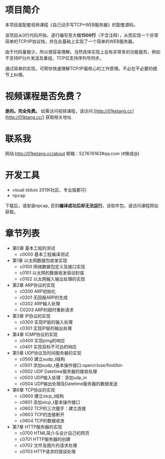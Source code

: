 # 项目简介
本项目是配套视频课程《自己动手写TCP+WEB服务器》的配套源码。

该项目从0行代码开始，逐行编写至大概**1500行**（不含注释），从而实现一个非常简单的TCP/IP协议栈，并在此基础上实现了一个简单的WEB服务器。

由于代码量极少，所以很容易理解。当然具体实现上会有非常多的功能裁剪，例如不支持IP分片发送及重组，TCP仅支持序列号同步。

通过简单的实现，可帮你快速理解TCP/IP最核心的工作原理。不必在不必要的细节上纠缠。

# 视频课程是否免费？
**是的。完全免费。**
如需访问视频课程，请访问:[http://01ketang.cc](http://01ktang.cc/) 获取相关地址.

# 联系我
网站:http://01ketang.cc/about
邮箱：527676163#qq.com (#换成@)

# 开发工具
* visual stduio 2019(社区、专业版都可)
* npcap

下载后，请安装npcap, 否则**编译成功后却无法运行**。该软件包，请访问课程网站获取。

# 章节列表
* 第0章 基本工程的测试
    * c0000 基本工程编译测试
* 第1章 以太网数据包收发实现
    * c0100 网络数据包定义及接口实现
    * c0101 以太网的数据收发驱动封装
    * c0102 以太网输入输出处理的实现
* 第2章 ARP协议的实现
    * c0200 ARP初始化
    * c0201 无回报ARP的生成
    * c0202 ARP输入处理
    * C0203 ARP的超时重新请求
* 第3章 IP协议的实现
    * c0300 实现IP层的输入处理
    * c0301 实现IP层的输出处理
* 第4章 ICMP协议的实现
    * c0400 实现ping的响应
    * c0401 实现目标不可达的响应
* 第5章 UDP协议及时间服务器的实现
    * c0500 建立xudp_t结构
    * c0501 添加xudp_t基本操作接口:open/close/find/bin
    * c0502 UDP Datetime服务器的接收处理
    * c0503 UDP输入处理：添加udp_in
    * c0504 UDP输出处理及Datetime服务器的数据发送
* 第6章 TCP协议的实现
    * c0600 建立xtcp_t结构
    * c0601 添加xtcp_t基本操作接口
    * c0602 TCP的三次握手：建立连接
    * c0603 TCP的连接断开
    * c0604 TCP的数据收发
* 第7章 HTTP服务器的实现
    * c0700 HTML简介与设计自己的网页
    * c0701 HTTP服务器的创建
    * c0702 文件及图片的请求处理
    * c0703 HTTP请求的错误处理

